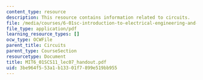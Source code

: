 ```yaml
---
content_type: resource
description: This resource contains information related to circuits.
file: /media/courses/6-01sc-introduction-to-electrical-engineering-and-computer-science-i-spring-2011/3be964f553a1b13301f7899e519bb955_MIT6_01SCS11_lec07_handout.pdf
file_type: application/pdf
learning_resource_types: []
ocw_type: OCWFile
parent_title: Circuits
parent_type: CourseSection
resourcetype: Document
title: MIT6_01SCS11_lec07_handout.pdf
uid: 3be964f5-53a1-b133-01f7-899e519bb955
---
```

